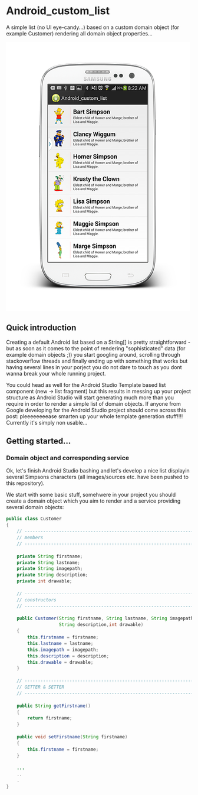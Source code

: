 Android_custom_list
===================

A simple list (no UI eye-candy...) based on a custom domain object (for example Customer) rendering all domain object properties...

![ScreenShot](images/preview_s3_500.png)

## Quick introduction

Creating a default Android list based on a String[] is pretty straightforward - but as soon as it comes to the point of rendering "sophisticated" data (for example domain objects ;)) you start googling around, scrolling through stackoverflow threads and finally ending up with something that works but having several lines in your porject you do not dare to touch as you dont wanna break your whole running project.

You could head as well for the Android Studio Template based list component (new -> list fragment) but this results in messing up your project structure as Android Studio will start generating much more than you require in order to render a simple list of domain objects. If anyone from Google developing for the Android Studio project should come across this post: pleeeeeeeease smarten up your whole template generation stuff!!!! Currently it's simply non usable...

## Getting started...

### Domain object and corresponding service

Ok, let's finish Android Studio bashing and let's develop a nice list displayin several Simpsons characters (all images/sources etc. have been pushed to this repository).

We start with some basic stuff, somehwere in your project you should create a domain object which you aim to render and a service providing several domain objects:

```java
public class Customer
{
    // ------------------------------------------------------------------------
    // members
    // ------------------------------------------------------------------------

    private String firstname;
    private String lastname;
    private String imagepath;
    private String description;
    private int drawable;

    // ------------------------------------------------------------------------
    // constructors
    // ------------------------------------------------------------------------

    public Customer(String firstname, String lastname, String imagepath,
                    String description,int drawable)
    {
        this.firstname = firstname;
        this.lastname = lastname;
        this.imagepath = imagepath;
        this.description = description;
        this.drawable = drawable;
    }

    // ------------------------------------------------------------------------
    // GETTER & SETTER
    // ------------------------------------------------------------------------

    public String getFirstname()
    {
        return firstname;
    }

    public void setFirstname(String firstname)
    {
        this.firstname = firstname;
    }
    
    ...
    ..
    .
}
```






```java
```
